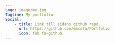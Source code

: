 ```yaml
---
Logo: image/me.jpg
Tagline: My portfolio
Social:
    - title: Link till sidans github repo.
      url: https://github.com/emcofa/Portfolio
      icon: fab fa-github
---
```

